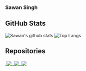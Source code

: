 ### Sawan Singh
## GitHub Stats
![Sawan's github stats](https://github-readme-stats.vercel.app/api?username=sawansib&count_private=true&show_icons=true&theme=dark)
![Top Langs](https://github-readme-stats.vercel.app/api/top-langs/?username=sawansib&layout=compact&theme=dark&show_icons=true)

## Repositories
<a href="https://github.com/sawansib/DynamoRio-ARMTracer">
  <img align="center" src="https://github-readme-stats.vercel.app/api/pin/?username=sawansib&repo=DynamoRio-ARMTracer&theme=dark" />
</a>

<a href="https://github.com/sawansib/Splash-3-hooks">
  <img align="center" src="https://github-readme-stats.vercel.app/api/pin/?username=sawansib&repo=Splash-3-hooks&theme=dark" />
</a>

<a href="https://github.com/sawansib/SNIPER">
  <img align="center" src="https://github-readme-stats.vercel.app/api/pin/?username=sawansib&repo=SNIPER&theme=dark" />
</a>
